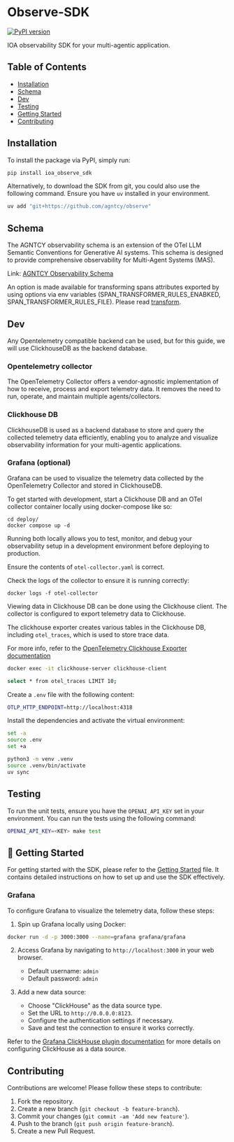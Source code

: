 # Observe-SDK

[![PyPI version](https://img.shields.io/pypi/v/ioa-observe-sdk.svg)](https://pypi.org/project/ioa-observe-sdk/)

IOA observability SDK for your multi-agentic application.

## Table of Contents

- [Installation](#installation)
- [Schema](#schema)
- [Dev](#dev)
- [Testing](#testing)
- [Getting Started](#getting-started)
- [Contributing](#contributing)

## Installation

To install the package via PyPI, simply run:

```bash
pip install ioa_observe_sdk
```

Alternatively, to download the SDK from git, you could also use the following command. Ensure you have `uv` installed in your environment.

```bash
uv add "git+https://github.com/agntcy/observe"
```

## Schema

The AGNTCY observability schema is an extension of the OTel LLM Semantic Conventions for Generative AI systems.
This schema is designed to provide comprehensive observability for Multi-Agent Systems (MAS).

Link: [AGNTCY Observability Schema](https://github.com/agntcy/observe/blob/main/schema/)

An option is made available for transforming spans attributes exported by using options via env variables (SPAN_TRANSFORMER_RULES_ENABKED, SPAN_TRANSFORMER_RULES_FILE). Please read [transform](./sdk/tracing/transform_span.py).

## Dev

Any Opentelemetry compatible backend can be used, but for this guide, we will use ClickhouseDB as the backend database.

### Opentelemetry collector

The OpenTelemetry Collector offers a vendor-agnostic implementation of how to receive, process and export telemetry data. It removes the need to run, operate, and maintain multiple agents/collectors.

### Clickhouse DB

ClickhouseDB is used as a backend database to store and query the collected telemetry data efficiently, enabling you to analyze and visualize observability information for your multi-agentic applications.

### Grafana (optional)

Grafana can be used to visualize the telemetry data collected by the OpenTelemetry Collector and stored in ClickhouseDB.

To get started with development, start a Clickhouse DB and an OTel collector container locally using docker-compose like so:

```
cd deploy/
docker compose up -d
```

Running both locally allows you to test, monitor, and debug your observability setup in a development environment before deploying to production.

Ensure the contents of `otel-collector.yaml` is correct.

Check the logs of the collector to ensure it is running correctly:

```
docker logs -f otel-collector
```

Viewing data in Clickhouse DB can be done using the Clickhouse client. The collector is configured to export telemetry data to Clickhouse.

The clickhouse exporter creates various tables in the Clickhouse DB, including `otel_traces`, which is used to store trace data.

For more info, refer to the [OpenTelemetry Clickhouse Exporter documentation](https://github.com/open-telemetry/opentelemetry-collector-contrib/blob/main/exporter/clickhouseexporter/README.md)

```bash
docker exec -it clickhouse-server clickhouse-client

select * from otel_traces LIMIT 10;
```

Create a `.env` file with the following content:

```bash
OTLP_HTTP_ENDPOINT=http://localhost:4318
```

Install the dependencies and activate the virtual environment:

```bash
set -a
source .env
set +a

python3 -m venv .venv
source .venv/bin/activate
uv sync
```

## Testing

To run the unit tests, ensure you have the `OPENAI_API_KEY` set in your environment. You can run the tests using the following command:

```bash
OPENAI_API_KEY=<KEY> make test
```

## 🚀 Getting Started

For getting started with the SDK, please refer to the [Getting Started](https://github.com/agntcy/observe/blob/main/GETTING-STARTED.md)
 file. It contains detailed instructions on how to set up and use the SDK effectively.

### Grafana

To configure Grafana to visualize the telemetry data, follow these steps:

1. Spin up Grafana locally using Docker:

```bash
docker run -d -p 3000:3000 --name=grafana grafana/grafana
```
2. Access Grafana by navigating to `http://localhost:3000` in your web browser.
   - Default username: `admin`
   - Default password: `admin`

3. Add a new data source:
   - Choose "ClickHouse" as the data source type.
   - Set the URL to `http://0.0.0.0:8123`.
   - Configure the authentication settings if necessary.
   - Save and test the connection to ensure it works correctly.

Refer to the [Grafana ClickHouse plugin documentation](https://grafana.com/grafana/plugins/grafana-clickhouse-datasource/) for more details on configuring ClickHouse as a data source.


## Contributing

Contributions are welcome! Please follow these steps to contribute:

1. Fork the repository.
2. Create a new branch (`git checkout -b feature-branch`).
3. Commit your changes (`git commit -am 'Add new feature'`).
4. Push to the branch (`git push origin feature-branch`).
5. Create a new Pull Request.
